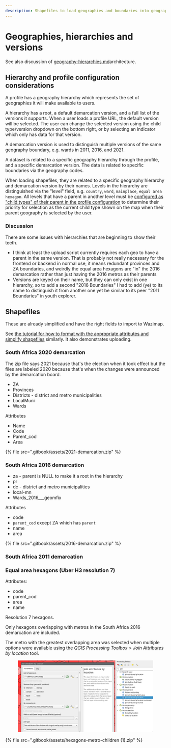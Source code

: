 ```yaml
---
description: Shapefiles to load geographies and boundaries into geography hierarchies
---
```


# Geographies, hierarchies and versions

See also discussion of [geography-hierarchies.md](system-architecture/geography-hierarchies.md "mention")architecture.

## Hierarchy and profile configuration considerations

A profile has a geography hierarchy which represents the set of geographies it will make available to users.

A hierarchy has a root, a default demarcation version, and a full list of the versions it supports. When a user loads a profile URL, the default version will be selected. The user can change the selected version using the child type/version dropdown on the bottom right, or by selecting an indicator which only has data for that version.

A demarcation version is used to distinguish multiple versions of the same geography boundary, e.g. wards in 2011, 2016, and 2021.

A dataset is related to a specific geography hierarchy through the profile, and a specific demarcation version. The data is related to specific boundaries via the geography codes.

When loading shapefiles, they are related to a specific geography hierarchy and demarcation version by their names. Levels in the hierarchy are distinguished via the "level" field, e.g. `country`, `ward`, `mainplace`, `equal area hexagon`. All levels that have a parent in another level must be [configured as "child types" of their parent in the profile configuration](profile-configuation.md#preferred\_children) to determine their priority for selection as the current child type shown on the map when their parent geography is selected by the user.&#x20;

### Discussion

There are some issues with hierarchies that are beginning to show their teeth.

* I think at least the upload script currently requires each geo to have a parent in the same version. That is probably not really necessary for the frontend or backend in normal use, it means redundant provinces and ZA boundaries, and weirdly the equal area hexagons are "in" the 2016 demarcation rather than just having the 2016 metros as their parents&#x20;
* Versions are keyed on their name, but they can only exist in one hierarchy, so to add a second "2016 Boundaries" I had to add (ye) to its name to distinguish it from another one yet be similar to its peer "2011 Boundaries" in youth explorer.

## Shapefiles

These are already simplified and have the right fields to import to Wazimap.

See [the tutorial for how to format with the appropriate attributes and simplify shapefiles](tutorials/loading-new-geographies.md) similarly. It also demonstrates uploading.

### South Africa 2020 demarcation

The zip file says 2021 because that's the election when it took effect but the files are labeled 2020 because that's when the changes were announced by the demarcation board.

* ZA
* Provinces
* Districts - district and metro municipalities
* LocalMuni
* Wards

Attributes

* Name
* Code
* Parent\_cod
* Area

{% file src=".gitbook/assets/2021-demarcation.zip" %}

### South Africa 2016 demarcation

* za - parent is NULL to make it a root in the hierarchy
* pr
* dc - district and metro municipalities
* local-mn
* Wards\_2016_\__geomfix

Attributes

* code
* `parent_cod` except ZA which has `parent`
* name
* area

{% file src=".gitbook/assets/2016-demarcation.zip" %}

### South Africa 2011 demarcation

### Equal area hexagons (Uber H3 resolution 7)

Attributes:

* code
* parent\_cod
* area
* name

Resolution 7 hexagons.

Only hexagons overlapping with metros in the South Africa 2016 demarcation are included.

The metro with the greatest overlapping area was selected when multiple options were available using the _QGIS Processing Toolbox > Join Attributes by location_ tool.

<figure><img src=".gitbook/assets/Screenshot_2022-09-16_16-06-43.png" alt=""><figcaption></figcaption></figure>

{% file src=".gitbook/assets/hexagons-metro-children (1).zip" %}

&#x20;
